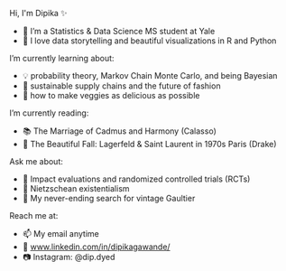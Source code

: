 
Hi, I'm Dipika ✨

- 🔭 I’m a Statistics & Data Science MS student at Yale
- 💖 I love data storytelling and beautiful visualizations in R and Python

I’m currently learning about:
- 💡 probability theory, Markov Chain Monte Carlo, and being Bayesian
- 🌱 sustainable supply chains and the future of fashion
- 🍅 how to make veggies as delicious as possible

I’m currently reading:
- 📚 The Marriage of Cadmus and Harmony (Calasso)
- 👠 The Beautiful Fall: Lagerfeld & Saint Laurent in 1970s Paris (Drake)

Ask me about:
- 🔬 Impact evaluations and randomized controlled trials (RCTs)
- 📖 Nietzschean existentialism
- 👗 My never-ending search for vintage Gaultier
 
Reach me at:
- 📫 My email anytime
- 🤝 www.linkedin.com/in/dipikagawande/
- 📷 Instagram: @dip.dyed
